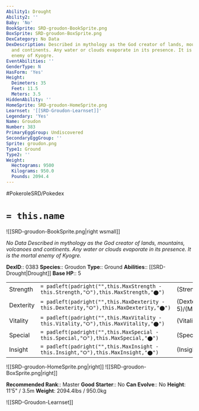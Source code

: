 ```yaml
---
Ability1: Drought
Ability2: ''
Baby: 'No'
BookSprite: SRD-groudon-BookSprite.png
BoxSprite: SRD-groudon-BoxSprite.png
DexCategory: No Data
DexDescription: Described in mythology as the God creator of lands, mountains, volcanoes
  and continents. Any water or clouds evaporate in its presence. It is the mortal
  enemy of Kyogre.
EventAbilities: ''
GenderType: N
HasForm: 'Yes'
Height:
  Deimeters: 35
  Feet: 11.5
  Meters: 3.5
HiddenAbility: ''
HomeSprite: SRD-groudon-HomeSprite.png
Learnset: '[[SRD-Groudon-Learnset]]'
Legendary: 'Yes'
Name: Groudon
Number: 383
PrimaryEggGroup: Undiscovered
SecondaryEggGroup: ''
Sprite: groudon.png
Type1: Ground
Type2: ''
Weight:
  Hectograms: 9500
  Kilograms: 950.0
  Pounds: 2094.4
---
```


#PokeroleSRD/Pokedex

# `= this.name`

![[SRD-groudon-BookSprite.png|right wsmall]]

*No Data*
*Described in mythology as the God creator of lands, mountains, volcanoes and continents. Any water or clouds evaporate in its presence. It is the mortal enemy of Kyogre.*

**DexID**:: 0383
**Species**:: Groudon
**Type**:: Ground
**Abilities**:: [[SRD-Drought|Drought]]
**Base HP**:: 5

|           |                                                                                        |                                          |
| --------- | -------------------------------------------------------------------------------------- | ---------------------------------------- |
| Strength  | `= padleft(padright("",this.MaxStrength - this.Strength,"⭘"),this.MaxStrength,"⬤")`    | (Strength::8)/(MaxStrength::8)   |
| Dexterity | `= padleft(padright("",this.MaxDexterity - this.Dexterity,"⭘"),this.MaxDexterity,"⬤")` | (Dexterity:: 5)/(MaxDexterity::5) |
| Vitality  | `= padleft(padright("",this.MaxVitality - this.Vitality,"⭘"),this.MaxVitality,"⬤")`    | (Vitality::7)/(MaxVitality::7)   |
| Special   | `= padleft(padright("",this.MaxSpecial - this.Special,"⭘"),this.MaxSpecial,"⬤")`       | (Special::6)/(MaxSpecial::6)     |
| Insight   | `= padleft(padright("",this.MaxInsight - this.Insight,"⭘"),this.MaxInsight,"⬤")`       | (Insight::5)/(MaxInsight::5)     |

![[SRD-groudon-HomeSprite.png|right]]
![[SRD-groudon-BoxSprite.png|right]]

**Recommended Rank**:: Master
**Good Starter**:: No
**Can Evolve**:: No
**Height**: 11'5" / 3.5m
**Weight**: 2094.4lbs / 950.0kg

![[SRD-Groudon-Learnset]]